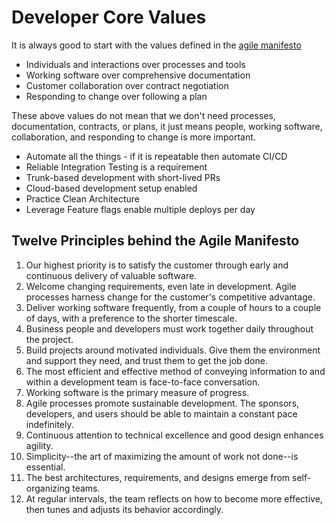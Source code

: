 # Developer Core Values

It is always good to start with the values defined in the [agile manifesto](https://agilemanifestor.org)

* Individuals and interactions over processes and tools
* Working software over comprehensive documentation
* Customer collaboration over contract negotiation
* Responding to change over following a plan

These above values do not mean that we don't need processes, documentation, contracts, or plans, it just means people, working software, collaboration, and responding to change is more important.

* Automate all the things - if it is repeatable then automate CI/CD
* Reliable Integration Testing is a requirement
* Trunk-based development with short-lived PRs
* Cloud-based development setup enabled
* Practice Clean Architecture
* Leverage Feature flags enable multiple deploys per day

## Twelve Principles behind the Agile Manifesto

1. Our highest priority is to satisfy the customer through early and continuous delivery of valuable software.
2. Welcome changing requirements, even late in development. Agile processes harness change for the customer's competitive advantage.
3. Deliver working software frequently, from a couple of hours to a couple of days, with a preference to the shorter timescale.
4. Business people and developers must work together daily throughout the project.
5. Build projects around motivated individuals. Give them the environment and support they need, and trust them to get the job done.
6. The most efficient and effective method of conveying information to and within a development team is face-to-face conversation.
7. Working software is the primary measure of progress.
8. Agile processes promote sustainable development. The sponsors, developers, and users should be able to maintain a constant pace indefinitely.
9. Continuous attention to technical excellence and good design enhances agility.
10. Simplicity--the art of maximizing the amount of work not done--is essential.
11. The best architectures, requirements, and designs emerge from self-organizing teams.
12. At regular intervals, the team reflects on how to become more effective, then tunes and adjusts its behavior accordingly.